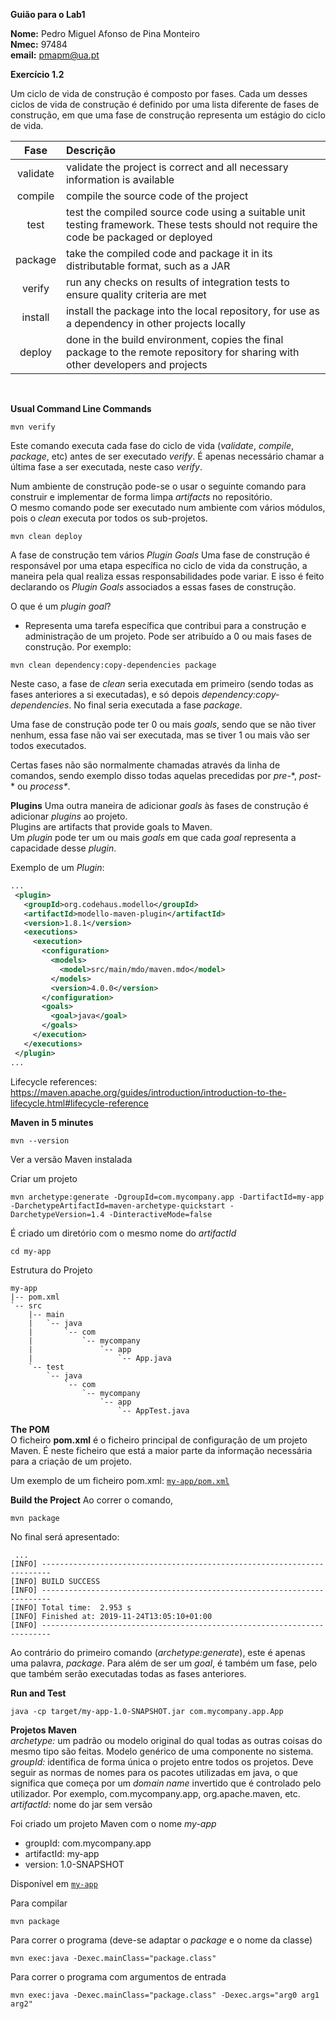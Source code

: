 **Guião para o Lab1**

**Nome:** Pedro Miguel Afonso de Pina Monteiro <br>
**Nmec:** 97484 <br>
**email:** pmapm@ua.pt

**Exercício 1.2**

Um ciclo de vida de construção é composto por fases.
Cada um desses ciclos de vida de construção é definido por uma lista diferente de fases de construção, em que uma fase de construção representa um estágio do ciclo de vida.

| Fase | Descrição | 
| :---: | :--- | 
| validate | validate the project is correct and all necessary information is available | 
| compile | compile the source code of the project |
| test | test the compiled source code using a suitable unit testing framework. These tests should not require the code be packaged or deployed |
| package | take the compiled code and package it in its distributable format, such as a JAR | 
| verify | run any checks on results of integration tests to ensure quality criteria are met |
| install | install the package into the local repository, for use as a dependency in other projects locally |
| deploy | done in the build environment, copies the final package to the remote repository for sharing with other developers and projects |
<br>

**Usual Command Line Commands**
```
mvn verify
```
Este comando executa cada fase do ciclo de vida (*validate*, *compile*, *package*, etc) antes de ser executado *verify*. É apenas necessário chamar a última fase a ser executada, neste caso *verify*.

Num ambiente de construção pode-se o usar o seguinte comando para construir e implementar de forma limpa *artifacts* no repositório. <br>
O mesmo comando pode ser executado num ambiente com vários módulos, pois o *clean* executa por todos os sub-projetos.
```
mvn clean deploy
```

A fase de construção tem vários *Plugin Goals*
Uma fase de construção é responsável por uma etapa específica no ciclo de vida da construção, a maneira pela qual realiza essas responsabilidades pode variar. E isso é feito declarando os *Plugin Goals* associados a essas fases de construção.

O que é um *plugin goal*?
- Representa uma tarefa específica que contribui para a construção e administração de um projeto. Pode ser atribuído a 0 ou mais fases de construção.
Por exemplo:
```
mvn clean dependency:copy-dependencies package
```
Neste caso, a fase de *clean* seria executada em primeiro (sendo todas as fases anteriores a si executadas), e só depois *dependency:copy-dependencies*. No final seria executada a fase *package*.

Uma fase de construção pode ter 0 ou mais *goals*, sendo que se não tiver nenhum, essa fase não vai ser executada, mas se tiver 1 ou mais vão ser todos executados.

Certas fases não são normalmente chamadas através da linha de comandos, sendo exemplo disso todas aquelas precedidas por *pre-*\*, *post-*\* ou *process\**.

**Plugins**
Uma outra maneira de adicionar *goals* às fases de construção é adicionar *plugins* ao projeto.<br>
Plugins are artifacts that provide goals to Maven. <br>
Um *plugin* pode ter um ou mais *goals* em que cada *goal* representa a capacidade desse *plugin*.

Exemplo de um *Plugin*:
```xml
...
 <plugin>
   <groupId>org.codehaus.modello</groupId>
   <artifactId>modello-maven-plugin</artifactId>
   <version>1.8.1</version>
   <executions>
     <execution>
       <configuration>
         <models>
           <model>src/main/mdo/maven.mdo</model>
         </models>
         <version>4.0.0</version>
       </configuration>
       <goals>
         <goal>java</goal>
       </goals>
     </execution>
   </executions>
 </plugin>
...
```

Lifecycle references: https://maven.apache.org/guides/introduction/introduction-to-the-lifecycle.html#lifecycle-reference

**Maven in 5 minutes**
```
mvn --version
```
Ver a versão Maven instalada

Criar um projeto
```
mvn archetype:generate -DgroupId=com.mycompany.app -DartifactId=my-app -DarchetypeArtifactId=maven-archetype-quickstart -DarchetypeVersion=1.4 -DinteractiveMode=false
```

É criado um diretório com o mesmo nome do *artifactId*
```
cd my-app
```

Estrutura do Projeto
```
my-app
|-- pom.xml
`-- src
    |-- main
    |   `-- java
    |       `-- com
    |           `-- mycompany
    |               `-- app
    |                   `-- App.java
    `-- test
        `-- java
            `-- com
                `-- mycompany
                    `-- app
                        `-- AppTest.java
```

**The POM**<br>
O ficheiro **pom.xml** é o ficheiro principal de configuração de um projeto Maven. É neste ficheiro que está a maior parte da informação necessária para a criação de um projeto.

Um exemplo de um ficheiro pom.xml: [`my-app/pom.xml`](https://github.com/pedromonteiro01/IES_97484/blob/main/lab1/lab1_2/my-app/pom.xml)

**Build the Project**
Ao correr o comando,
```
mvn package
```
No final será apresentado:
```
 ...
[INFO] ------------------------------------------------------------------------
[INFO] BUILD SUCCESS
[INFO] ------------------------------------------------------------------------
[INFO] Total time:  2.953 s
[INFO] Finished at: 2019-11-24T13:05:10+01:00
[INFO] ------------------------------------------------------------------------
```
Ao contrário do primeiro comando (*archetype:generate*), este é apenas uma palavra, *package*. Para além de ser um *goal*, é também um fase, pelo que também serão executadas todas as fases anteriores.

**Run and Test**
```
java -cp target/my-app-1.0-SNAPSHOT.jar com.mycompany.app.App
```

**Projetos Maven**<br>
*archetype:*  um padrão ou modelo original do qual todas as outras coisas do mesmo tipo são feitas. Modelo genérico de uma componente no sistema. <br>
*groupId:* identifica de forma única o projeto entre todos os projetos. Deve seguir as normas de nomes para os pacotes utilizadas em java, o que significa que começa por um *domain name* invertido que é controlado pelo utilizador. Por exemplo, com.mycompany.app, org.apache.maven, etc.<br>
*artifactId:* nome do jar sem versão<br>

Foi criado um projeto Maven com o nome *my-app*
- groupId: com.mycompany.app
- artifactId: my-app
- version: 1.0-SNAPSHOT

Disponível em [`my-app`](https://github.com/pedromonteiro01/IES_97484/blob/main/lab1/lab1_2/my-app) 

Para compilar
```
mvn package
```

Para correr o programa (deve-se adaptar o *package* e o nome da classe)
```
mvn exec:java -Dexec.mainClass="package.class" 
```

Para correr o programa com argumentos de entrada
```
mvn exec:java -Dexec.mainClass="package.class" -Dexec.args="arg0 arg1 arg2"
```